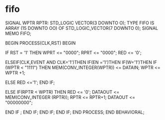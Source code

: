 # fifo
SIGNAL WPTR RPTR: STD_LOGIC VECTOR(3 DOWNTO O);
TYPE FIFO IS ARRAY (15 DOWNTO OO)  OF STD_LOGIC_VECTOR(7 DOWNTO 0);
SIGNAL MEMO FIFO;

BEGIN
PROCESS(CLK,RST)
BEGIN

IF RST = '1' THEN
WPRT <= "0000";
RPRT <= "0000";
RED <= '0';

ELSEIF(CLK,EVENT AND CLK='1')THEN
IF(EN ='1')THEN 
IF(W='1')THEN
IF (WPTR < "1111") THEN
MEM(CONV_INTEGER(WPTR)) <= DATAIN;
WPTR <= WPTR +1;

ELSE 
RED <='1';
END IF;

ELSE
IF(RPTR < WPTR) THEN
RED <= '0';
DATAOUT <= MEM(CONV_INTEGER (RPTR));
RPTR <= RPTR+1;
DATAOUT <= "00000000";

END IF ;
END IF;
END IF;
END IF;
END PROCESS;
END BEHAVIORAL;
